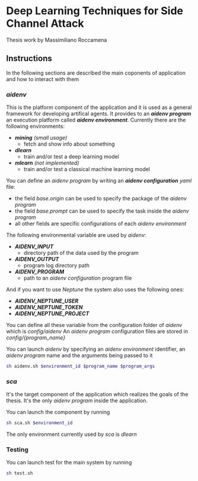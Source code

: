 # Deep Learning Techniques for Side Channel Attack

Thesis work by Massimiliano Roccamena

## Instructions

In the following sections are described the main coponents of application and how to interact with them

### *aidenv*

This is the platform component of the application and it is used as a general framework for developing artifical agents. It provides to an ***aidenv program*** an execution platform called ***aidenv environment***. Currently there are the following environments:

- ***mining*** *(small usage)*
  - fetch and show info about something
- ***dlearn***
  - train and/or test a deep learning model
- ***mlearn*** *(not implemented)*
  - train and/or test a classical machine learning model

You can define an *aidenv program* by writing an ***aidenv configuration*** *yaml* file:

- the field *base.origin* can be used to specify the package of the *aidenv program*
- the field *base.prompt* can be used to specify the task inside the *aidenv program*
- all other fields are specific configurations of each *aidenv environment*

The following environmental variable are used by *aidenv*:

- ***AIDENV_INPUT***
  - directory path of the data used by the program
- ***AIDENV_OUTPUT***
  - program log directory path
- ***AIDENV_PROGRAM***
  - path to an *aidenv configuration* program file

And if you want to use *Neptune* the system also uses the following ones:

- ***AIDENV_NEPTUNE_USER***
- ***AIDENV_NEPTUNE_TOKEN***
- ***AIDENV_NEPTUNE_PROJECT***

You can define all these variable from the configuration folder of *aidenv* which is *config/aidenv*
An *aidenv program* configuration files are stored in *config/{program_name}*

You can launch *aidenv* by specifying an *aidenv environment* identifier, an *aidenv program* name and the arguments being passed to it

```bash
sh aidenv.sh $environment_id $program_name $program_args
```

### *sca*

It's the target component of the application which realizes the goals of the thesis. It's the only *aidenv program* inside the application.

You can  launch the component by running

```bash
sh sca.sh $environment_id
```

The only environment currently used by *sca* is *dlearn*

### Testing

You can launch test for the main system by running

```bash
sh test.sh
```

